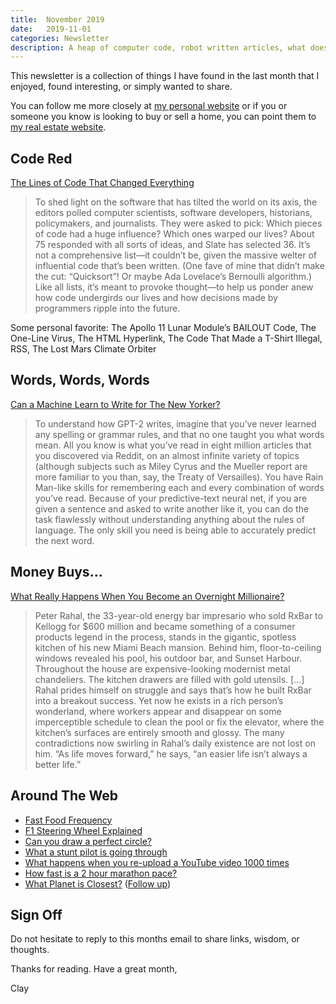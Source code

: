 ```yaml
---
title:  November 2019
date:   2019-11-01
categories: Newsletter
description: A heap of computer code, robot written articles, what does money buy you, F1, circles, YouTube compression, our planetary neighbors, 2 hour marathon, and G's.
---
```


This newsletter is a collection of things I have found in the last month that I enjoyed, found interesting, or simply wanted to share.

You can follow me more closely at [my personal website](http://claycarson.net "Personal Website") or if you or someone you know is looking to buy or sell a home, you can point them to [my real estate website](http://claycarson.com "Business Website ").

## Code Red

[The Lines of Code That Changed Everything](https://slate.com/technology/2019/10/consequential-computer-code-software-history.html)

> To shed light on the software that has tilted the world on its axis, the editors polled computer scientists, software developers, historians, policymakers, and journalists. They were asked to pick: Which pieces of code had a huge influence? Which ones warped our lives? About 75 responded with all sorts of ideas, and Slate has selected 36. It’s not a comprehensive list—it couldn’t be, given the massive welter of influential code that’s been written. (One fave of mine that didn’t make the cut: “Quicksort”! Or maybe Ada Lovelace’s Bernoulli algorithm.) Like all lists, it’s meant to provoke thought—to help us ponder anew how code undergirds our lives and how decisions made by programmers ripple into the future.

Some personal favorite: The Apollo 11 Lunar Module’s BAILOUT Code, The One-Line Virus, The HTML Hyperlink, The Code That Made a T-Shirt Illegal, RSS, The Lost Mars Climate Orbiter

## Words, Words, Words

[Can a Machine Learn to Write for The New Yorker?](https://www.newyorker.com/magazine/2019/10/14/can-a-machine-learn-to-write-for-the-new-yorker?mbid=social_twitter&utm_brand=tny&utm_social-type=owned)

> To understand how GPT-2 writes, imagine that you’ve never learned any spelling or grammar rules, and that no one taught you what words mean. All you know is what you’ve read in eight million articles that you discovered via Reddit, on an almost infinite variety of topics (although subjects such as Miley Cyrus and the Mueller report are more familiar to you than, say, the Treaty of Versailles). You have Rain Man-like skills for remembering each and every combination of words you’ve read. Because of your predictive-text neural net, if you are given a sentence and asked to write another like it, you can do the task flawlessly without understanding anything about the rules of language. The only skill you need is being able to accurately predict the next word.

## Money Buys...

[What Really Happens When You Become an Overnight Millionaire?](https://marker.medium.com/what-really-happens-when-you-become-an-overnight-millionaire-acac42990175 "What Really Happens When You Become an Overnight Millionaire?")

> Peter Rahal, the 33-year-old energy bar impresario who sold RxBar to Kellogg for $600 million and became something of a consumer products legend in the process, stands in the gigantic, spotless kitchen of his new Miami Beach mansion. Behind him, floor-to-ceiling windows revealed his pool, his outdoor bar, and Sunset Harbour. Throughout the house are expensive-looking modernist metal chandeliers. The kitchen drawers are filled with gold utensils.
> […]
> Rahal prides himself on struggle and says that’s how he built RxBar into a breakout success. Yet now he exists in a rich person’s wonderland, where workers appear and disappear on some imperceptible schedule to clean the pool or fix the elevator, where the kitchen’s surfaces are entirely smooth and glossy. The many contradictions now swirling in Rahal’s daily existence are not lost on him. “As life moves forward,” he says, “an easier life isn’t always a better life.”

## Around The Web

- [Fast Food Frequency](https://i.imgur.com/od94zOB.jpg "Fast Food Frequency")
- [F1 Steering Wheel Explained](https://www.youtube.com/watch?v=A-QQ0z8yVVA&feature=youtu.be)
- [Can you draw a perfect circle?](https://vole.wtf/perfect-circle/)
- [What a stunt pilot is going through](https://gfycat.com/shinythisadmiralbutterfly)
- [What happens when you re-upload a YouTube video 1000 times](https://www.youtube.com/watch?v=JR4KHfqw-oE&feature=youtu.be)
- [How fast is a 2 hour marathon pace?](https://www.youtube.com/watch?v=Ds21U7coQzI&feature=youtu.be)
- [What Planet is Closest?](https://www.youtube.com/watch?v=SumDHcnCRuU& "Which Planet is Closest?") ([Follow up](https://www.youtube.com/watch?v=SumDHcnCRuU& "Re: Which Planet is Closest?"))


## Sign Off

Do not hesitate to reply to this months email to share links, wisdom, or thoughts.

Thanks for reading. Have a great month,

Clay